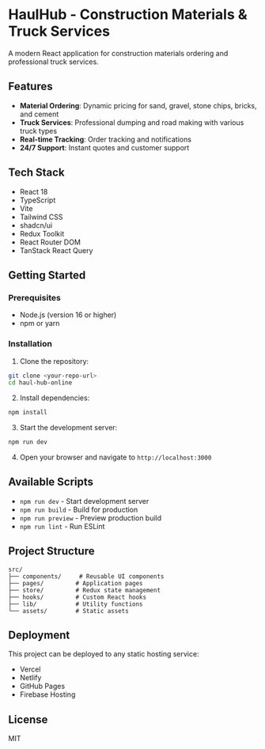 # HaulHub - Construction Materials & Truck Services

A modern React application for construction materials ordering and professional truck services.

## Features

- **Material Ordering**: Dynamic pricing for sand, gravel, stone chips, bricks, and cement
- **Truck Services**: Professional dumping and road making with various truck types
- **Real-time Tracking**: Order tracking and notifications
- **24/7 Support**: Instant quotes and customer support

## Tech Stack

- React 18
- TypeScript
- Vite
- Tailwind CSS
- shadcn/ui
- Redux Toolkit
- React Router DOM
- TanStack React Query

## Getting Started

### Prerequisites

- Node.js (version 16 or higher)
- npm or yarn

### Installation

1. Clone the repository:
```bash
git clone <your-repo-url>
cd haul-hub-online
```

2. Install dependencies:
```bash
npm install
```

3. Start the development server:
```bash
npm run dev
```

4. Open your browser and navigate to `http://localhost:3000`

## Available Scripts

- `npm run dev` - Start development server
- `npm run build` - Build for production
- `npm run preview` - Preview production build
- `npm run lint` - Run ESLint

## Project Structure

```
src/
├── components/     # Reusable UI components
├── pages/         # Application pages
├── store/         # Redux state management
├── hooks/         # Custom React hooks
├── lib/           # Utility functions
└── assets/        # Static assets
```

## Deployment

This project can be deployed to any static hosting service:

- Vercel
- Netlify
- GitHub Pages
- Firebase Hosting

## License

MIT
